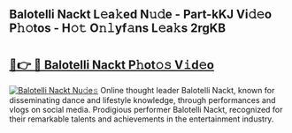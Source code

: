 ## Balotelli Nackt L𝚎a𝚔ed N𝚞𝚍e - Part-kKJ Vi𝚍𝚎o P𝚑𝚘tos - H𝚘𝚝 O𝚗𝚕yf𝚊ns L𝚎a𝚔s 2rgKB

# <h2><a href="http://kfddq2.oniu.top/?m=Balotelli+Nackt">🔗👉 🔴 Balotelli Nackt P𝚑ot𝚘𝚜 V𝚒d𝚎o</a></h2>

[![Balotelli Nackt Nu𝚍e𝚜](https://i.imgur.com/0qMVB7G.gif)](http://kfddq2.oniu.top/?m=Balotelli+Nackt)
Online thought leader Balotelli Nackt, known for disseminating dance and lifestyle knowledge, through performances and vlogs on social media. Prodigious performer Balotelli Nackt, recognized for their remarkable talents and achievements in the entertainment industry.  
